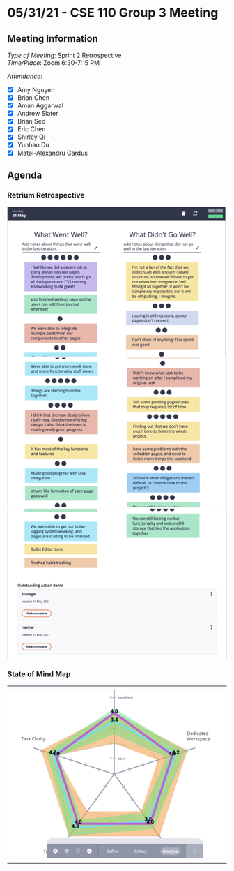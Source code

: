 # 05/31/21 - CSE 110 Group 3 Meeting

## Meeting Information

*Type of Meeting*: Sprint 2 Retrospective   
*Time/Place*: Zoom 6:30-7:15 PM

*Attendance*:
- [X] Amy Nguyen
- [X] Brian Chen
- [X] Aman Aggarwal
- [X] Andrew Slater
- [X] Brian Seo
- [X] Eric Chen
- [X] Shirley Qi
- [X] Yunhao Du
- [X] Matei-Alexandru Gardus

## Agenda

### Retrium Retrospective

![Retro thoughts 1](media/Retro2/retro-thoughts-1.png)
![Retro thoughts 2](media/Retro2/retro-thoughts-2.png)
![Retro thoughts 3](media/Retro2/retro-thoughts-3.png)

### State of Mind Map 
![Retro State Map](media/Retro2/retro-state-map.png)
